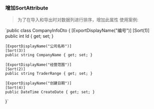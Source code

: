 

### 增加SortAttribute 
> 为了在导入和导出时对数据列进行排序，增加此属性
> 使用案例:

`public class CompanyInfoDto
{
    [ExportDisplayName("编号")]
    [Sort(1)]
    public int Id { get; set; }

    [ExportDisplayName("公司名称")]
    [Sort(3)]
    public string CompanyName { get; set; }

    [ExportDisplayName("经营范围")]
    [Sort(2)]
    public string TraderRange { get; set; }

    [ExportDisplayName("创建日期")]
    [Sort(4)]
    public DateTime CreateDate { get; set; }
}`
